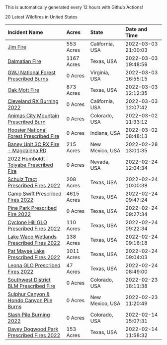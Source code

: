 This is automatically generated every 12 hours with Github Actions!

20 Latest Wildfires in United States

 | Incident Name | Acres | State | Date and Time |
|:---|:---|:---|:---|
| [Jim Fire](https://inciweb.nwcg.gov/incident/7987/) | 553 Acres | California, USA | 2022-03-03 21:00:03 |
| [Dalmatian Fire](https://inciweb.nwcg.gov/incident/7988/) | 1167 Acres | Texas, USA | 2022-03-03 19:48:59 |
| [GWJ National Forest Prescribed Burns](https://inciweb.nwcg.gov/incident/7945/) | 0 Acres | Virginia, USA | 2022-03-03 16:55:15 |
| [Oak Mott Fire](https://inciweb.nwcg.gov/incident/7986/) | 873 Acres | Texas, USA | 2022-03-03 12:12:35 |
| [Cleveland RX Burning 2022](https://inciweb.nwcg.gov/incident/7317/) | 0 Acres | California, USA | 2022-03-03 12:07:42 |
| [Animas City Mountain Prescribed Burn](https://inciweb.nwcg.gov/incident/7688/) | 0 Acres | Colorado, USA | 2022-03-02 11:33:12 |
| [Hoosier National Forest Prescribed Fire ](https://inciweb.nwcg.gov/incident/7887/) | 0 Acres | Indiana, USA | 2022-03-02 08:48:13 |
| [Baney Unit 3C RX Fire - Magdalena RD](https://inciweb.nwcg.gov/incident/7883/) | 215 Acres | New Mexico, USA | 2022-02-28 13:01:35 |
| [2022 Humboldt-Toiyabe Prescribed Fire](https://inciweb.nwcg.gov/incident/7310/) | 0 Acres | Nevada, USA | 2022-02-24 12:04:34 |
| [Schulz Tract Prescribed Fires 2022](https://inciweb.nwcg.gov/incident/7985/) | 208 Acres | Texas, USA | 2022-02-24 10:00:38 |
| [Camp Swift Prescribed Fires 2022](https://inciweb.nwcg.gov/incident/7984/) | 4615 Acres | Texas, USA | 2022-02-24 09:47:24 |
| [Pine Park Prescribed Fire 2022](https://inciweb.nwcg.gov/incident/7983/) | 0 Acres | Texas, USA | 2022-02-24 09:27:34 |
| [Cyclone Hill GLO Prescribed Fires 2022](https://inciweb.nwcg.gov/incident/7981/) | 110 Acres | Texas, USA | 2022-02-24 09:22:34 |
| [Lake Waco Wetlands Prescribed Fires 2022](https://inciweb.nwcg.gov/incident/7982/) | 138 Acres | Texas, USA | 2022-02-24 09:16:18 |
| [Pat Mayse Lake Prescribed Fires 2022](https://inciweb.nwcg.gov/incident/7947/) | 1011 Acres | Texas, USA | 2022-02-24 09:04:03 |
| [Leona GLO Prescribed Fires 2022](https://inciweb.nwcg.gov/incident/7936/) | 47 Acres | Texas, USA | 2022-02-24 08:49:00 |
| [Southwest District BLM Prescribed Fire ](https://inciweb.nwcg.gov/incident/7852/) | 0 Acres | Colorado, USA | 2022-02-23 18:11:38 |
| [Sulphur Canyon & Hondo Canyon Pile Burns](https://inciweb.nwcg.gov/incident/7948/) | 0 Acres | New Mexico, USA | 2022-02-23 11:20:49 |
| [Slash Pile Burning 2022](https://inciweb.nwcg.gov/incident/4648/) | 0 Acres | Colorado, USA | 2022-02-14 15:07:31 |
| [Davey Dogwood Park Prescribed Fires 2022](https://inciweb.nwcg.gov/incident/7933/) | 153 Acres | Texas, USA | 2022-02-14 11:58:32 |
